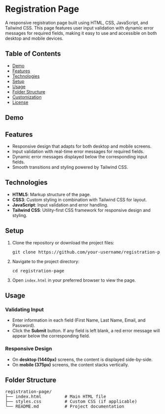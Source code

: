<h1>Registration Page</h1>
 <p>
            A responsive registration page built using HTML, CSS, JavaScript, and Tailwind CSS. This page features user input validation with dynamic error messages for required fields, making it easy to use and accessible on both desktop and mobile devices.
        </p>

<h2>Table of Contents</h2>
<ul class="list-disc list-inside mb-6">
            <li><a href="#demo">Demo</a></li>
            <li><a href="#features">Features</a></li>
            <li><a href="#technologies">Technologies</a></li>
            <li><a href="#setup">Setup</a></li>
            <li><a href="#usage">Usage</a></li>
            <li><a href="#folder-structure">Folder Structure</a></li>
            <li><a href="#customization">Customization</a></li>
            <li><a href="#license">License</a></li>
        </ul>
<h2 id="demo" class="text-2xl font-semibold mt-8 mb-4">Demo</h2>

<h2 id="features" class="text-2xl font-semibold mt-8 mb-4">Features</h2>
        <ul class="list-disc list-inside mb-6">
            <li>Responsive design that adapts for both desktop and mobile screens.</li>
            <li>Input validation with real-time error messages for required fields.</li>
            <li>Dynamic error messages displayed below the corresponding input fields.</li>
            <li>Smooth transitions and styling powered by Tailwind CSS.</li>
        </ul>
        
<h2 id="technologies" class="text-2xl font-semibold mt-8 mb-4">Technologies</h2>
        <ul class="list-disc list-inside mb-6">
            <li><strong>HTML5</strong>: Markup structure of the page.</li>
            <li><strong>CSS3</strong>: Custom styling in combination with Tailwind CSS for layout.</li>
            <li><strong>JavaScript</strong>: Input validation and error handling.</li>
            <li><strong>Tailwind CSS</strong>: Utility-first CSS framework for responsive design and styling.</li>
        </ul>        

<h2 id="setup" class="text-2xl font-semibold mt-8 mb-4">Setup</h2>
        <ol class="list-decimal list-inside mb-6">
            <li>Clone the repository or download the project files:
                <pre class="bg-gray-200 p-3 rounded mt-2">git clone https://github.com/your-username/registration-page.git</pre>
            </li>
            <li>Navigate to the project directory:
                <pre class="bg-gray-200 p-3 rounded mt-2">cd registration-page</pre>
            </li>
            <li>Open <code>index.html</code> in your preferred browser to view the page.</li>
        </ol>
        
 <h2 id="usage" class="text-2xl font-semibold mt-8 mb-4">Usage</h2>
   <h3 class="text-xl font-semibold mt-6 mb-2">Validating Input</h3>
        <ul class="list-disc list-inside mb-6">
            <li>Enter information in each field (First Name, Last Name, Email, and Password).</li>
            <li>Click the <strong>Submit</strong> button. If any field is left blank, a red error message will appear below the corresponding field.</li>
        </ul>
    <h3 class="text-xl font-semibold mt-6 mb-2">Responsive Design</h3>
        <ul class="list-disc list-inside mb-6">
            <li>On <strong>desktop (1440px)</strong> screens, the content is displayed side-by-side.</li>
            <li>On <strong>mobile (375px)</strong> screens, the content stacks vertically.</li>
        </ul>
 <h2 id="folder-structure" class="text-2xl font-semibold mt-8 mb-4">Folder Structure</h2>
        <pre class="bg-gray-200 p-3 rounded mb-6">
registration-page/
├── index.html         # Main HTML file
├── styles.css         # Custom CSS (if applicable)
└── README.md          # Project documentation
        </pre>

